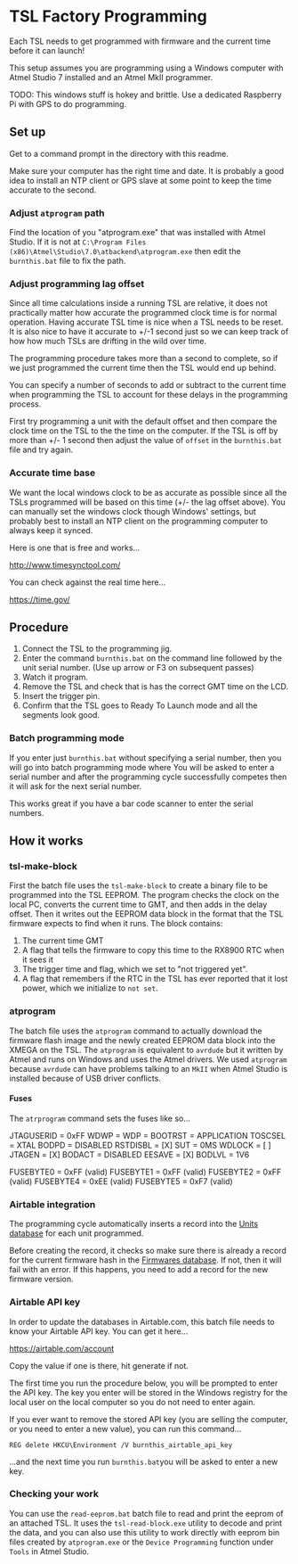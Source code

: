# TSL Factory Programming

Each TSL needs to get programmed with firmware and the current time before it can launch!

This setup assumes you are programming using a Windows computer with Atmel Studio 7 installed and an Atmel MkII programmer.

TODO: This windows stuff is hokey and brittle. Use a dedicated Raspberry Pi with GPS to do programming.

## Set up

Get to a command prompt in the directory with this readme. 

Make sure your computer has the right time and date. It is probably a good idea to install an NTP client or GPS slave at some point to keep the time accurate to the second.

### Adjust `atprogram` path 

Find the location of you "atprogram.exe" that was installed with Atmel Studio. If it is not at `C:\Program Files (x86)\Atmel\Studio\7.0\atbackend\atprogram.exe` then edit the `burnthis.bat` file to fix the path.

### Adjust programming lag offset

Since all time calculations inside a running TSL are relative, it does not practically matter how accurate the programmed clock time is for normal operation. Having accurate TSL time is nice when a TSL needs to be reset. It is also nice to have it accurate to +/-1 second just so we can keep track of how how much TSLs are drifting in the wild over time.     

The programming procedure takes more than a second to complete, so if we just programmed the current time then the TSL would end up behind.

You can specify a number of seconds to add or subtract to the current time when programming the TSL to account for these delays in the programming process. 

First try programming a unit with the default offset and then compare the clock time on the TSL to the the time on the computer. If the TSL is off by more than +/- 1 second then adjust the value of `offset` in the `burnthis.bat` file and try again.

### Accurate time base

We want the local windows clock to be as accurate as possible since all the TSLs programmed will be based on this time (+/- the lag offset above). You can manually set the windows clock though Windows' settings, but probably best to install an NTP client on the programming computer to always keep it synced.

Here is one that is free and works...

http://www.timesynctool.com/

You can check against the real time here...

https://time.gov/
  

## Procedure

1. Connect the TSL to the programming jig.
2. Enter the command `burnthis.bat` on the command line followed by the unit serial number. (Use up arrow or F3 on subsequent passes)
3. Watch it program.
4. Remove the TSL and check that is has the correct GMT time on the LCD.
5. Insert the trigger pin.
6. Confirm that the TSL goes to Ready To Launch mode and all the segments look good.

### Batch programming mode

If you enter just `burnthis.bat` without specifying a serial number, then you will go into batch programming mode where You will be asked to enter a serial number and after the programming cycle successfully competes then it will ask for the next serial number. 

This works great if you have a bar code scanner to enter the serial numbers.   

## How it works

### tsl-make-block

First the batch file uses the `tsl-make-block` to create a binary file to be programmed into the TSL EEPROM. The program checks the clock on the local PC, converts the current time to GMT, and then adds in the delay offset. Then it writes out the EEPROM data block in the format that the TSL firmware expects to find when it runs. The block contains:

1. The current time GMT
2. A flag that tells the firmware to copy this time to the RX8900 RTC when it sees it
3. The trigger time and flag, which we set to "not triggered yet". 
4. A flag that remembers if the RTC in the TSL has ever reported that it lost power, which we initialize to `not set`.
 
### atprogram
The batch file uses the `atprogram` command to actually download the firmware flash image and the newly created EEPROM data block into the XMEGA on the TSL.  The `atprogram` is equivalent to `avrdude` but it written by Atmel and runs on Windows and uses the Atmel drivers. We used `atprogram`  because `avrdude` can have problems talking to an `MkII` when Atmel Studio is installed because of USB driver conflicts.  

#### Fuses

The `atrprogram` command sets the fuses like so...

JTAGUSERID = 0xFF
WDWP = <none selected>
WDP = <none selected>
BOOTRST = APPLICATION
TOSCSEL = XTAL
BODPD = DISABLED
RSTDISBL = [X]
SUT = 0MS
WDLOCK = [ ]
JTAGEN = [X]
BODACT = DISABLED
EESAVE = [X]
BODLVL = 1V6

FUSEBYTE0 = 0xFF (valid)
FUSEBYTE1 = 0xFF (valid)
FUSEBYTE2 = 0xFF (valid)
FUSEBYTE4 = 0xEE (valid)
FUSEBYTE5 = 0xF7 (valid)

### Airtable integration

The programming cycle automatically inserts a record into the [Units database](https://airtable.com/tblunHqmlHFKtvaZ1/viw4lIvKlyMFLtk5F) for each unit programmed. 

Before creating the record, it checks so make sure there is already a record for the current firmware hash in the [Firmwares database](https://airtable.com/tbl5LY3zBKoeetbQW/viwRVB4nIbvjLaZ3i). If not, then it will fail with an error. If this happens, you need to add a record for the new firmware version.

### Airtable API key 

In order to update the databases in Airtable.com, this batch file needs to know your Airtable API key. You can get it here...

https://airtable.com/account

Copy the value if one is there, hit generate if not.

The first time you run the procedure below, you will be prompted to enter the API key. The key you enter will be stored in the Windows registry for the local user on the local computer so you do not need to enter again.

If you ever want to remove the stored API key (you are selling the computer, or you need to enter a new value), you can run this command...

`REG delete HKCU\Environment /V burnthis_airtable_api_key`

...and the next time you run `burnthis.bat`you will be asked to enter a new key.

### Checking your work

You can use the `read-eeprom.bat` batch file to read and print the eeprom of an attached TSL. It uses the `tsl-read-block.exe` utility to decode and print the data, and you can also use this utility to work directly with eeprom bin files created by `atprogram.exe` or the `Device Programming` function under `Tools` in Atmel Studio.  

     